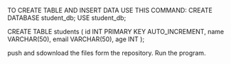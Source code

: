 TO CREATE TABLE AND INSERT DATA USE THIS COMMAND:
CREATE DATABASE student_db;
USE student_db;

CREATE TABLE students (
    id INT PRIMARY KEY AUTO_INCREMENT,
    name VARCHAR(50),
    email VARCHAR(50),
    age INT
);


push and sdownload the files form the repository.
Run the program.



